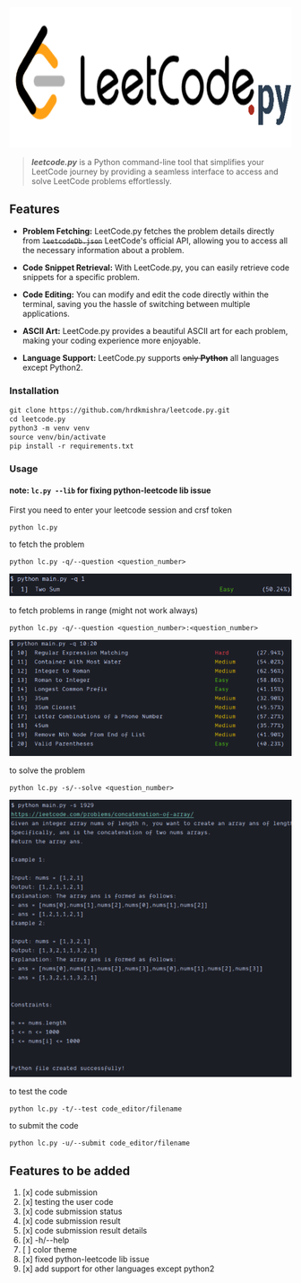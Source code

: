 <img height="250" src="./images/test.png" width="800"/>

> **_leetcode.py_** is a Python command-line tool that simplifies your LeetCode journey by providing a seamless interface to access and solve LeetCode problems effortlessly.

## Features

* **Problem Fetching:** LeetCode.py fetches the problem details directly from ~~`leetcodeDb.json`~~ LeetCode's official API, allowing you to access all the necessary information about a problem.

* **Code Snippet Retrieval:** With LeetCode.py, you can easily retrieve code snippets for a specific problem.

* **Code Editing:** You can modify and edit the code directly within the terminal, saving you the hassle of switching between multiple applications.

* **ASCII Art:** LeetCode.py provides a beautiful ASCII art for each problem, making your coding experience more enjoyable.

* **Language Support:** LeetCode.py supports ~~only **Python**~~ all languages except Python2.

### Installation
```
git clone https://github.com/hrdkmishra/leetcode.py.git
cd leetcode.py
python3 -m venv venv
source venv/bin/activate
pip install -r requirements.txt
```

### Usage

#### note: `lc.py --lib` for fixing python-leetcode lib issue

First you need to enter your leetcode session and crsf token
```
python lc.py
```
to fetch the problem
```
python lc.py -q/--question <question_number>
```
![img_1.png](images/img_1.png)

to fetch problems in range (might not work always)
```
python lc.py -q/--question <question_number>:<question_number>
```
![](./images/image.png)

to solve the problem
```
python lc.py -s/--solve <question_number>
```
![img.png](images/img.png)

to test the code
```
python lc.py -t/--test code_editor/filename
```

to submit the code
```
python lc.py -u/--submit code_editor/filename
```

## Features to be added

1. [x] code submission
2. [x] testing the user code
3. [x] code submission status
4. [x] code submission result
5. [x] code submission result details
6. [x] -h/--help
7. [ ] color theme
8. [x] fixed python-leetcode lib issue
9. [x] add support for other languages except python2

